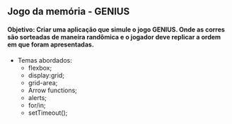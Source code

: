 ## Jogo da memória - GENIUS

#### Objetivo: Criar uma aplicação que simule o jogo GENIUS. Onde as corres são sorteadas de maneira randômica e o jogador deve replicar a ordem em que foram apresentadas.

* Temas abordados:
    * flexbox;
    * display:grid;
    * grid-area;
    * Arrow functions;
    * alerts;
    * for/in;
    * setTimeout();
